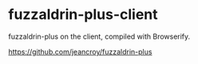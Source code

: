 # fuzzaldrin-plus-client

fuzzaldrin-plus on the client, compiled with Browserify.

https://github.com/jeancroy/fuzzaldrin-plus
